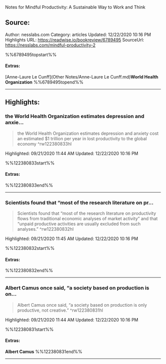 Notes for Mindful Productivity: A Sustainable Way to Work and Think

## Source:
Author: nesslabs.com
Category: articles
Updated: 12/22/2020 10:16 PM
Highlights URL: https://readwise.io/bookreview/6789495
SourceUrl: https://nesslabs.com/mindful-productivity-2

%%6789495topstart%%
#### Extras:
[Anne-Laure Le Cunff](Other Notes/Anne-Laure Le Cunff.md)**World Health Organization**
%%6789495topend%%


 
-----
 ## Highlights:

### the World Health Organization estimates depression and anxie...
>the World Health Organization estimates depression and anxiety cost an estimated $1 trillion per year in lost productivity to the global economy ^rw122380833hl


Highlighted: 09/21/2020 11:44 AM
Updated: 12/22/2020 10:16 PM

%%122380833start%%
#### Extras:

%%122380833end%%



------

### Scientists found that “most of the research literature on pr...
>Scientists found that “most of the research literature on productivity flows from traditional economic analyses of market activity” and that “unpaid productive activities are usually excluded from such analyses.” ^rw122380832hl


Highlighted: 09/21/2020 11:45 AM
Updated: 12/22/2020 10:16 PM

%%122380832start%%
#### Extras:

%%122380832end%%



------

### Albert Camus once said, “a society based on production is on...
>Albert Camus once said, “a society based on production is only productive, not creative.” ^rw122380831hl


Highlighted: 09/21/2020 11:44 AM
Updated: 12/22/2020 10:16 PM

%%122380831start%%
#### Extras:
**Albert Camus**
%%122380831end%%



------


